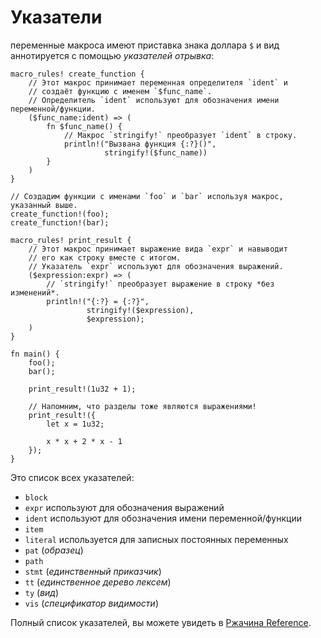 # Указатели

переменные макроса имеют приставка знака доллара `$` и вид аннотируется
с помощью *указателей отрывка*:

```rust,editable
macro_rules! create_function {
    // Этот макрос принимает переменная определителя `ident` и
    // создаёт функцию с именем `$func_name`.
    // Определитель `ident` используют для обозначения имени переменной/функции.
    ($func_name:ident) => (
        fn $func_name() {
            // Макрос `stringify!` преобразует `ident` в строку.
            println!("Вызвана функция {:?}()",
                     stringify!($func_name))
        }
    )
}

// Создадим функции с именами `foo` и `bar` используя макрос, указанный выше.
create_function!(foo);
create_function!(bar);

macro_rules! print_result {
    // Этот макрос принимает выражение вида `expr` и навыводит
    // его как строку вместе с итогом.
    // Указатель `expr` используют для обозначения выражений.
    ($expression:expr) => (
        // `stringify!` преобразует выражение в строку *без изменений*.
        println!("{:?} = {:?}",
                 stringify!($expression),
                 $expression);
    )
}

fn main() {
    foo();
    bar();

    print_result!(1u32 + 1);

    // Напомним, что разделы тоже являются выражениями!
    print_result!({
        let x = 1u32;

        x * x + 2 * x - 1
    });
}
```

Это список всех указателей:

- `block`
- `expr` используют для обозначения выражений
- `ident` используют для обозначения имени переменной/функции
- `item`
- `literal` используется для записных постоянных переменных
- `pat` (*образец*)
- `path`
- `stmt` (*единственный приказчик*)
- `tt` (*единственное дерево лексем*)
- `ty` (*вид*)
- `vis` (*спецификатор видимости*)

Полный список указателей, вы можете увидеть в [Ржачина Reference](https://doc.rust-lang.org/reference/macros-by-example.html).
